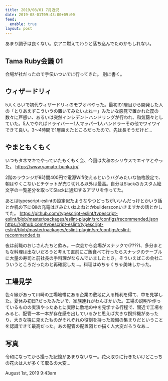 ```yaml
---
title: 2019/08/01 7月近況
date: 2019-08-01T09:43:00+09:00
feed:
  enable: true
layout: post
---
```

<p>あまり調子は良くない。京アニ燃えてわりと落ち込んでたのかもしれない。</p>    <h2>Tama Ruby会議 01</h2>    <p>会場が社だったので手伝いついでに行ってきた。 別に書く。</p>    <h2>ウィザードリィ</h2>    <p>      5人くらいで初代ウィザードリィのモブオペやった。最初の1層目から開発した人の「とりあえずこういうの置いてみたいよねー」みたいな感覚で置かれた罠の数々に戸惑い、あるいは突然インシデントハンドリングが行われ、和気藹々としていた。5人でやればドライバーー1人マッパー1人ハンドラーその他でワイワイできて良い。3〜4時間で1層超えたところだったので、先は長そうだけど…    </p>    <h2>やまともくもく</h2>    <p>      いつもタネマキでやっていたもくもく会、今回は大和のシリウスでエイヤとやった。      <a href="https://www.yamato-bunka.jp/" target="_blank">https://www.yamato-bunka.jp/</a>    </p>    <p>      2階のラウンジが8時間400円で電源Wifi使えるというバグみたいな価格設定で、朝はやくこないとチケットが売り切れる以外は最高。自分はSlackのカスタム絵文字の一覧差分を取ってSlackに通知するアプリを作ってた。    </p>    <p>      あとはtypescript-eslintの設定似たようなやつどっちがいいんだっけとかいう話とか机の下にQiiの充電はさみたいねよねとかbuildersconいきますかの話とかしてた。      <a href="https://github.com/typescript-eslint/typescript-eslint/blob/master/packages/eslint-plugin/src/configs/recommended.json" target="_blank">https://github.com/typescript-eslint/typescript-eslint/blob/master/packages/eslint-plugin/src/configs/recommended.json</a>      <a href="https://github.com/typescript-eslint/typescript-eslint/blob/master/packages/eslint-plugin/src/configs/eslint-recommended.ts" target="_blank">https://github.com/typescript-eslint/typescript-eslint/blob/master/packages/eslint-plugin/src/configs/eslint-recommended.ts</a>    </p>    <p>      夜は前職のおじさんたちと飲み。一次会から会場がスナックで(????)、多分まともな料理は出ないだろうと考えて直前にご飯食べて行ったらスナックのテーブルに大量の寿司と前社長の手料理がならんでいましたとさ。そういえばこの会社こういうところだったわと再確認した…。料理はめちゃくちゃ美味しかった。    </p>    <h2>工場見学</h2>    <p>      色々縁があって川崎の工場地帯にある企業の敷地に入る権利を得て、中を見学した。夏休み初日?だったみたいで、家族連れがわんさかいた。工場の説明や作っているものの実演やったあとに実際に敷地の中を見学する行程で、間近で工場をみると、配管一本一本が存在感を出しているかと思えば大きな撹拌機があったり、大きな塊に見えたものがそれぞれの役割を持った設備の集まりだということを認識できて最高だった。あの配管の配置図とか描く人大変だろうなあ…    </p>    <h2>写真</h2>    <p>      令和になってから撮った記憶があまりないなー。花火取りに行きたいけどこっちの花火は人が多くて取るの大変…    </p>    <div id="footer">      <span id="timestamp"> August 1st, 2019 9:43am </span>    </div>
